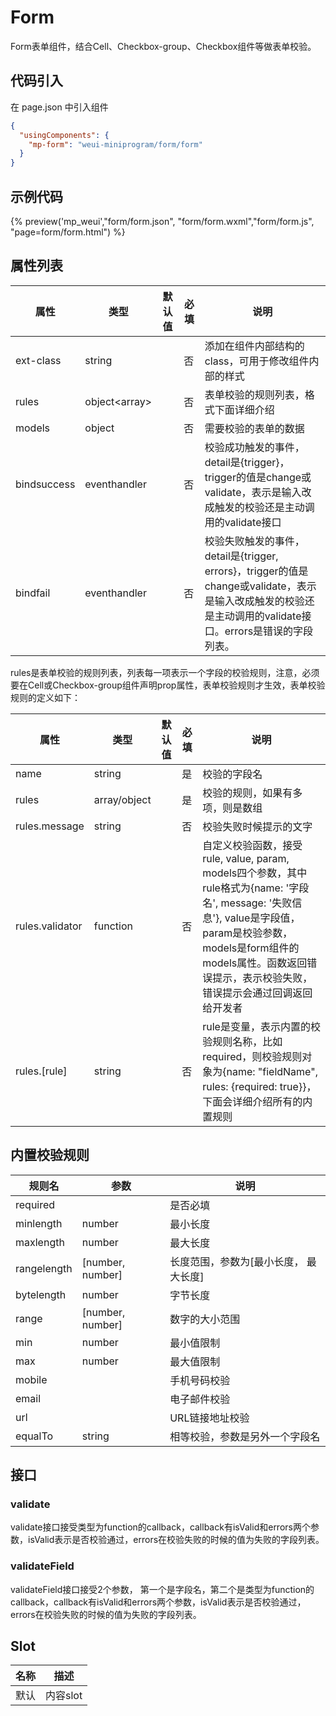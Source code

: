 # Form
Form表单组件，结合Cell、Checkbox-group、Checkbox组件等做表单校验。

## 代码引入
在 page.json 中引入组件
```json
{
  "usingComponents": {
    "mp-form": "weui-miniprogram/form/form"
  }
}
```

## 示例代码

{% preview('mp_weui',"form/form.json", "form/form.wxml","form/form.js", "page=form/form.html") %}

## 属性列表
| 属性 | 类型 | 默认值 | 必填 | 说明 |
| ---- | ---- | ------ | -------- | ---- |
| ext-class | string |  | 否 | 添加在组件内部结构的class，可用于修改组件内部的样式 |
| rules | object\<array\> |  | 否 | 表单校验的规则列表，格式下面详细介绍 |
| models | object |  | 否 | 需要校验的表单的数据 |
| bindsuccess | eventhandler |  | 否 | 校验成功触发的事件，detail是{trigger}，trigger的值是change或validate，表示是输入改成触发的校验还是主动调用的validate接口 |
| bindfail | eventhandler |  | 否 | 校验失败触发的事件，detail是{trigger, errors}，trigger的值是change或validate，表示是输入改成触发的校验还是主动调用的validate接口。errors是错误的字段列表。 |

rules是表单校验的规则列表，列表每一项表示一个字段的校验规则，注意，必须要在Cell或Checkbox-group组件声明prop属性，表单校验规则才生效，表单校验规则的定义如下：

| 属性 | 类型 | 默认值 | 必填 | 说明 |
| ---- | ---- | ------ | -------- | ---- |
| name | string |  | 是 | 校验的字段名 |
| rules | array/object |  | 是 | 校验的规则，如果有多项，则是数组 |
| rules.message | string |  | 否 | 校验失败时候提示的文字 |
| rules.validator | function |  | 否 | 自定义校验函数，接受rule, value, param, models四个参数，其中rule格式为{name: '字段名', message: '失败信息'}, value是字段值，param是校验参数，models是form组件的models属性。函数返回错误提示，表示校验失败，错误提示会通过回调返回给开发者 |
| rules.\[rule\] | string |  | 否 | rule是变量，表示内置的校验规则名称，比如required，则校验规则对象为{name: "fieldName", rules: {required: true}}，下面会详细介绍所有的内置规则 |

## 内置校验规则
| 规则名 | 参数 | 说明 |
| ---- | ---- | ---- |
| required |  | 是否必填 |
| minlength | number | 最小长度 |
| maxlength | number | 最大长度 |
| rangelength | [number, number] | 长度范围，参数为[最小长度， 最大长度] |
| bytelength | number | 字节长度 |
| range | [number, number] | 数字的大小范围 |
| min | number | 最小值限制 |
| max | number | 最大值限制 |
| mobile |  | 手机号码校验 |
| email |  | 电子邮件校验 |
| url |  | URL链接地址校验 |
| equalTo | string | 相等校验，参数是另外一个字段名 |

## 接口
### validate
validate接口接受类型为function的callback，callback有isValid和errors两个参数，isValid表示是否校验通过，errors在校验失败的时候的值为失败的字段列表。

### validateField
validateField接口接受2个参数，
第一个是字段名，第二个是类型为function的callback，callback有isValid和errors两个参数，isValid表示是否校验通过，errors在校验失败的时候的值为失败的字段列表。

## Slot
| 名称 | 描述 |
| ---- | ---- |
| 默认 | 内容slot |